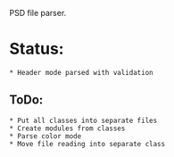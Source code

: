 PSD file parser.

# Status:
	* Header mode parsed with validation

## ToDo:
	* Put all classes into separate files
	* Create modules from classes
	* Parse color mode
	* Move file reading into separate class
